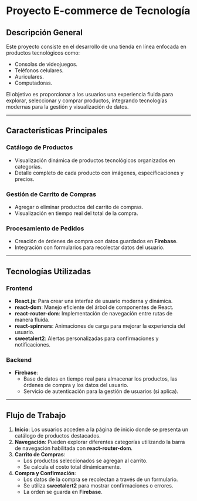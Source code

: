 # Proyecto E-commerce de Tecnología

## Descripción General

Este proyecto consiste en el desarrollo de una tienda en línea enfocada en productos tecnológicos como:

- Consolas de videojuegos.
- Teléfonos celulares.
- Auriculares.
- Computadoras.

El objetivo es proporcionar a los usuarios una experiencia fluida para explorar, seleccionar y comprar productos, integrando tecnologías modernas para la gestión y visualización de datos.

---

## Características Principales

### Catálogo de Productos
- Visualización dinámica de productos tecnológicos organizados en categorías.
- Detalle completo de cada producto con imágenes, especificaciones y precios.

### Gestión de Carrito de Compras
- Agregar o eliminar productos del carrito de compras.
- Visualización en tiempo real del total de la compra.

### Procesamiento de Pedidos
- Creación de órdenes de compra con datos guardados en **Firebase**.
- Integración con formularios para recolectar datos del usuario.

---

## Tecnologías Utilizadas

### Frontend
- **React.js**: Para crear una interfaz de usuario moderna y dinámica.
- **react-dom**: Manejo eficiente del árbol de componentes de React.
- **react-router-dom**: Implementación de navegación entre rutas de manera fluida.
- **react-spinners**: Animaciones de carga para mejorar la experiencia del usuario.
- **sweetalert2**: Alertas personalizadas para confirmaciones y notificaciones.

### Backend
- **Firebase**:
  - Base de datos en tiempo real para almacenar los productos, las órdenes de compra y los datos del usuario.
  - Servicio de autenticación para la gestión de usuarios (si aplica).

---

## Flujo de Trabajo

1. **Inicio**: Los usuarios acceden a la página de inicio donde se presenta un catálogo de productos destacados.
2. **Navegación**: Pueden explorar diferentes categorías utilizando la barra de navegación habilitada con **react-router-dom**.
3. **Carrito de Compras**:
   - Los productos seleccionados se agregan al carrito.
   - Se calcula el costo total dinámicamente.
4. **Compra y Confirmación**:
   - Los datos de la compra se recolectan a través de un formulario.
   - Se utiliza **sweetalert2** para mostrar confirmaciones o errores.
   - La orden se guarda en **Firebase**.